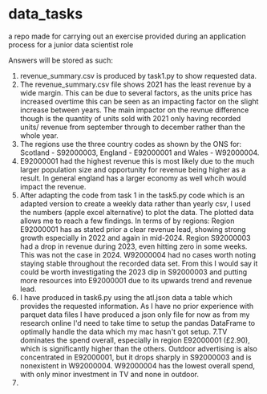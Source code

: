 # data_tasks
a repo made for carrying out an exercise provided during an application process for a junior data scientist role

Answers will be stored as such:
1. revenue_summary.csv is produced by task1.py to show requested data.
2. The revenue_summary.csv file shows 2021 has the least revenue by a wide margin. This can be due to several factors, as the units price has increased overtime this can be seen as an impacting factor on the slight increase between years. The main impactor on the revnue difference though is the quantity of units sold with 2021 only having recorded units/ revenue from september through to december rather than the whole year.
3. The regions use the three country codes as shown by the ONS for: Scotland - S92000003, England - E92000001 and Wales - W92000004.
4. E92000001 had the highest revenue this is most likely due to the much larger population size and opportunity for revenue being higher as a result. In general england has a larger economy as well whcih would impact the revenue.
5. After adapting the code from task 1 in the task5.py code which is an adapted version to create a weekly data rather than yearly csv, I used the numbers (apple excel alternative) to plot the data. 
The plotted data allows me to reach a few findings.
In terms of by regions: 
Region E92000001 has as stated prior a clear revenue lead, showing strong growth especially in 2022 and again in mid-2024. 
Region S92000003 had a drop in revenue during 2023, even hitting zero in some weeks. This was not the case in 2024.
W92000004 had no cases worth noting staying stable throughout the recorded data set.
From this I would say it could be worth investigating the 2023 dip in S92000003 and putting more resources into E92000001 due to its upwards trend and revenue lead.
6. I have produced in task6.py using the atl.json data a table which provides the requested information. As I have no prior experience with parquet data files I have produced a json only file for now as from my research online I'd need to take time to setup the pandas DataFrame to optimally handle the data which my mac hasn't got setup.
7.TV dominates the spend overall, especially in region E92000001 (£2.90), which is significantly higher than the others.
Outdoor advertising is also concentrated in E92000001, but it drops sharply in S92000003 and is nonexistent in W92000004.
W92000004 has the lowest overall spend, with only minor investment in TV and none in outdoor.
8.
